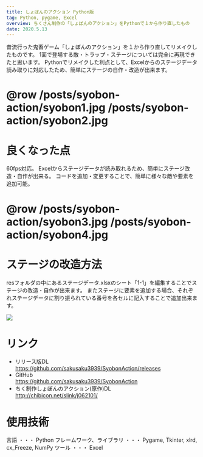 ```yaml
---
title: しょぼんのアクション Python版
tag: Python, pygame, Excel
overview: ちくさん制作の「しょぼんのアクション」をPythonで１から作り直したもの
date: 2020.5.13
---
```


昔流行った鬼畜ゲーム「しょぼんのアクション」を１から作り直してリメイクしたものです。 1面で登場する敵・トラップ・ステージについては完全に再現できたと思います。
Pythonでリメイクした利点として、Excelからのステージデータ読み取りに対応したため、簡単にステージの自作・改造が出来ます。

# @row /posts/syobon-action/syobon1.jpg /posts/syobon-action/syobon2.jpg

# 良くなった点
60fps対応。
Excelからステージデータが読み取れるため、簡単にステージ改造・自作が出来る。
コードを追加・変更することで、簡単に様々な敵や要素を追加可能。

# @row /posts/syobon-action/syobon3.jpg /posts/syobon-action/syobon4.jpg

# ステージの改造方法
resフォルダの中にあるステージデータ.xlsxのシート「1-1」を編集することでステージの改造・自作が出来ます。
またステージに要素を追加する場合、それぞれステージデータに割り振られている番号を各セルに記入することで追加出来ます。

![](/public/posts/syobon-action/syobon-making.gif)

# リンク
- リリース版DL  
  https://github.com/sakusaku3939/SyobonAction/releases
- GitHub  
  https://github.com/sakusaku3939/SyobonAction
- ちく制作しょぼんのアクション(原作)DL  
  http://chibicon.net/slink/j062101/

# 使用技術
言語 ・・・ Python
フレームワーク、ライブラリ ・・・ Pygame, Tkinter, xlrd, cx_Freeze, NumPy
ツール ・・・ Excel
